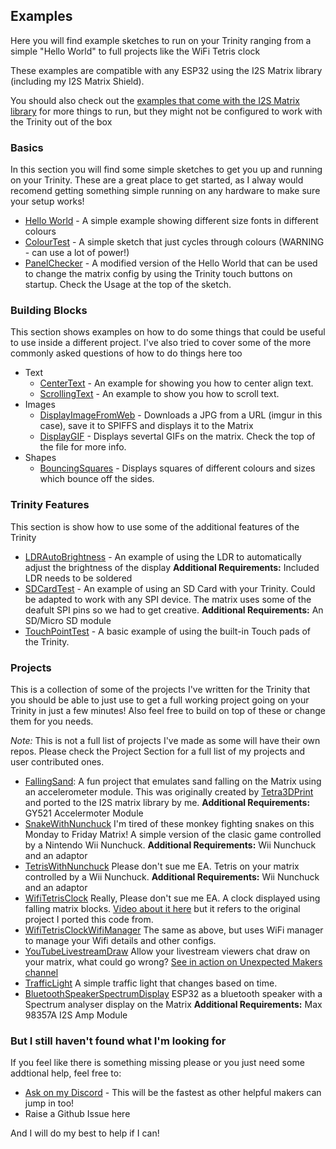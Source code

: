 ## Examples

Here you will find example sketches to run on your Trinity ranging from a simple "Hello World" to full projects like the WiFi Tetris clock

These examples are compatible with any ESP32 using the I2S Matrix library (including my I2S Matrix Shield).

You should also check out the [examples that come with the I2S Matrix library](https://github.com/mrfaptastic/ESP32-HUB75-MatrixPanel-I2S-DMA/tree/master/examples) for more things to run, but they might not be configured to work with the Trinity out of the box

### Basics

In this section you will find some simple sketches to get you up and running on your Trinity. These are a great place to get started, as I alway would recomend getting something simple running on any hardware to make sure your setup works!

- [Hello World](https://github.com/witnessmenow/ESP32-Trinity/tree/master/examples/Basics/HelloWorld) - A simple example showing different size fonts in different colours
- [ColourTest](https://github.com/witnessmenow/ESP32-Trinity/tree/master/examples/Basics/ColourTest) - A simple sketch that just cycles through colours (WARNING - can use a lot of power!)
- [PanelChecker](https://github.com/witnessmenow/ESP32-Trinity/tree/master/examples/Basics/PanelChecker) - A modified version of the Hello World that can be used to change the matrix config by using the Trinity touch buttons on startup. Check the Usage at the top of the sketch.

### Building Blocks

This section shows examples on how to do some things that could be useful to use inside a different project. I've also tried to cover some of the more commonly asked questions of how to do things here too

- Text
  - [CenterText](https://github.com/witnessmenow/ESP32-Trinity/tree/master/examples/BuildingBlocks/Text/CenterText) - An example for showing you how to center align text.
  - [ScrollingText](https://github.com/witnessmenow/ESP32-Trinity/tree/master/examples/BuildingBlocks/Text/ScrollingText) - An example to show you how to scroll text.
- Images
  - [DisplayImageFromWeb](https://github.com/witnessmenow/ESP32-Trinity/tree/master/examples/BuildingBlocks/Images/DisplayImageFromWeb) - Downloads a JPG from a URL (imgur in this case), save it to SPIFFS and displays it to the Matrix
  - [DisplayGIF](https://github.com/witnessmenow/ESP32-Trinity/tree/master/examples/BuildingBlocks/Images/DisplayGIF) - Displays severtal GIFs on the matrix. Check the top of the file for more info.
- Shapes
  - [BouncingSquares](https://github.com/witnessmenow/ESP32-Trinity/tree/master/examples/BuildingBlocks/Shapes/BouncingSquares) - Displays squares of different colours and sizes which bounce off the sides.

### Trinity Features

This section is show how to use some of the additional features of the Trinity

- [LDRAutoBrightness](https://github.com/witnessmenow/ESP32-Trinity/tree/master/examples/TrinityFeatures/LDRAutoBrightness) - An example of using the LDR to automatically adjust the brightness of the display **Additional Requirements:** Included LDR needs to be soldered
- [SDCardTest](https://github.com/witnessmenow/ESP32-Trinity/tree/master/examples/TrinityFeatures/SDCardTest) - An example of using an SD Card with your Trinity. Could be adapted to work with any SPI device. The matrix uses some of the deafult SPI pins so we had to get creative. **Additional Requirements:** An SD/Micro SD module
- [TouchPointTest](https://github.com/witnessmenow/ESP32-Trinity/tree/master/examples/TrinityFeatures/TouchPointTest) - A basic example of using the built-in Touch pads of the Trinity.

### Projects

This is a collection of some of the projects I've written for the Trinity that you should be able to just use to get a full working project going on your Trinity in just a few minutes! Also feel free to build on top of these or change them for you needs.

_Note:_ This is not a full list of projects I've made as some will have their own repos. Please check the Project Section for a full list of my projects and user contributed ones.

- [FallingSand](https://github.com/witnessmenow/ESP32-Trinity/tree/master/examples/Projects/FallingSand):
  A fun project that emulates sand falling on the Matrix using an accelerometer module. This was originally created by [Tetra3DPrint](https://twitter.com/tetra3dprint) and ported to the I2S matrix library by me.
  **Additional Requirements:** GY521 Accelermoter Module
- [SnakeWithNunchuck](https://github.com/witnessmenow/ESP32-Trinity/tree/master/examples/Projects/SnakeWithNunchuck)
  I'm tired of these monkey fighting snakes on this Monday to Friday Matrix! A simple version of the clasic game controlled by a Nintendo Wii Nunchuck. **Additional Requirements:** Wii Nunchuck and an adaptor
- [TetrisWithNunchuck](https://github.com/witnessmenow/ESP32-Trinity/tree/master/examples/Projects/TetrisWithNunchuck)
  Please don't sue me EA. Tetris on your matrix controlled by a Wii Nunchuck. **Additional Requirements:** Wii Nunchuck and an adaptor
- [WifiTetrisClock](https://github.com/witnessmenow/ESP32-Trinity/tree/master/examples/Projects/WifiTetrisClock)
  Really, Please don't sue me EA. A clock displayed using falling matrix blocks. [Video about it here](https://www.youtube.com/watch?v=ey2mjZ-UQNM) but it refers to the original project I ported this code from.
- [WifiTetrisClockWifiManager](https://github.com/witnessmenow/ESP32-Trinity/tree/master/examples/Projects/WifiTetrisClockWifiManager)
  The same as above, but uses WiFi manager to manage your Wifi details and other configs.
- [YouTubeLivestreamDraw](https://github.com/witnessmenow/ESP32-Trinity/tree/master/examples/Projects/YouTubeLivestreamDraw)
  Allow your livestream viewers chat draw on your matrix, what could go wrong? [See in action on Unexpected Makers channel](https://www.youtube.com/watch?v=qZgrMAGGyhM&t=5592s)
- [TrafficLight](https://github.com/witnessmenow/ESP32-Trinity/tree/master/examples/Projects/TrafficLight)
  A simple traffic light that changes based on time.
- [BluetoothSpeakerSpectrumDisplay](https://github.com/witnessmenow/ESP32-Trinity/tree/master/examples/Projects/BluetoothSpeakerSpectrumDisplay)
  ESP32 as a bluetooth speaker with a Spectrum analyser display on the Matrix
  **Additional Requirements:** Max 98357A I2S Amp Module

### But I still haven't found what I'm looking for

If you feel like there is something missing please or you just need some addtional help, feel free to:

- [Ask on my Discord](https://discord.gg/2enC6GW) - This will be the fastest as other helpful makers can jump in too!
- Raise a Github Issue here

And I will do my best to help if I can!
